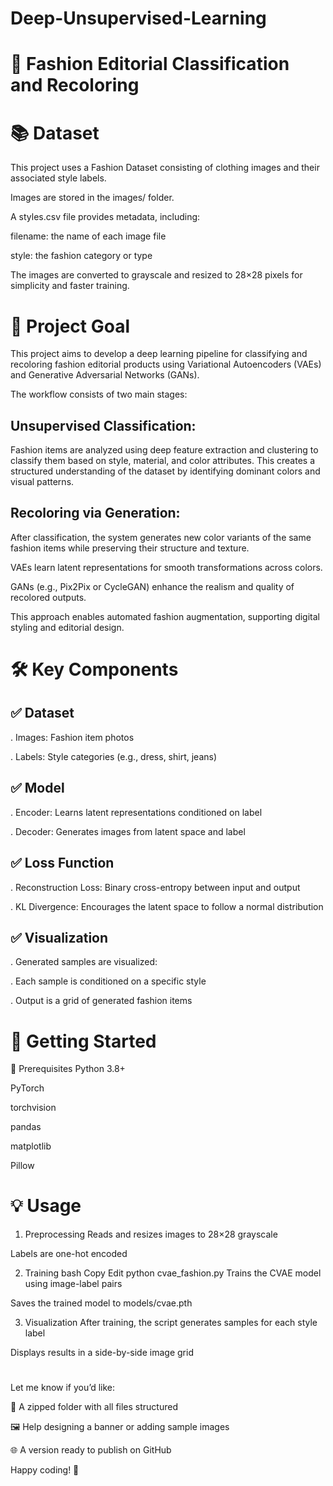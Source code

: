# Deep-Unsupervised-Learning

# 👗 Fashion Editorial Classification and Recoloring 

# 📚 Dataset
This project uses a Fashion Dataset consisting of clothing images and their associated style labels.

Images are stored in the images/ folder.

A styles.csv file provides metadata, including:

filename: the name of each image file

style: the fashion category or type

The images are converted to grayscale and resized to 28×28 pixels for simplicity and faster training.

# 🎯 Project Goal
This project aims to develop a deep learning pipeline for classifying and recoloring fashion editorial products using Variational Autoencoders (VAEs) and Generative Adversarial Networks (GANs).

The workflow consists of two main stages:

## Unsupervised Classification:
Fashion items are analyzed using deep feature extraction and clustering to classify them based on style, material, and color attributes. This creates a structured understanding of the dataset by identifying dominant colors and visual patterns.

## Recoloring via Generation:
After classification, the system generates new color variants of the same fashion items while preserving their structure and texture.

VAEs learn latent representations for smooth transformations across colors.

GANs (e.g., Pix2Pix or CycleGAN) enhance the realism and quality of recolored outputs.

This approach enables automated fashion augmentation, supporting digital styling and editorial design.

# 🛠️ Key Components
## ✅ Dataset
. Images: Fashion item photos

. Labels: Style categories (e.g., dress, shirt, jeans)

## ✅ Model
. Encoder: Learns latent representations conditioned on label

. Decoder: Generates images from latent space and label

## ✅ Loss Function
. Reconstruction Loss: Binary cross-entropy between input and output

. KL Divergence: Encourages the latent space to follow a normal distribution

## ✅ Visualization
. Generated samples are visualized:

  . Each sample is conditioned on a specific style

  . Output is a grid of generated fashion items

# 🚀 Getting Started
🔧 Prerequisites
Python 3.8+

PyTorch

torchvision

pandas

matplotlib

Pillow

# 💡 Usage
1. Preprocessing
Reads and resizes images to 28×28 grayscale

Labels are one-hot encoded

2. Training
bash
Copy
Edit
python cvae_fashion.py
Trains the CVAE model using image-label pairs

Saves the trained model to models/cvae.pth

3. Visualization
After training, the script generates samples for each style label

Displays results in a side-by-side image grid


# 
Let me know if you’d like:

📁 A zipped folder with all files structured

🖼️ Help designing a banner or adding sample images

🌐 A version ready to publish on GitHub

Happy coding! 🌟





